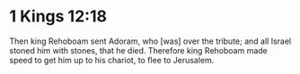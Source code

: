 # 1 Kings 12:18

Then king Rehoboam sent Adoram, who [was] over the tribute; and all Israel stoned him with stones, that he died. Therefore king Rehoboam made speed to get him up to his chariot, to flee to Jerusalem.